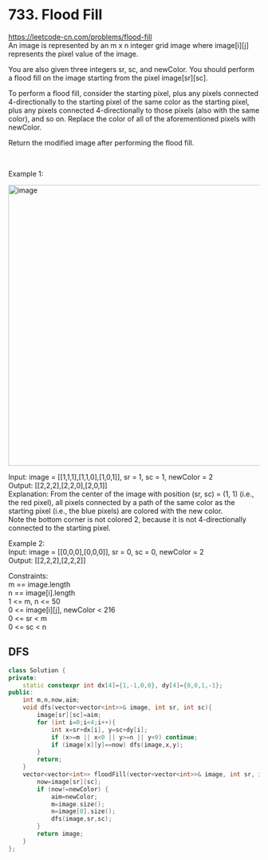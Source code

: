 # 733. Flood Fill
https://leetcode-cn.com/problems/flood-fill  
An image is represented by an m x n integer grid image where image[i][j] represents the pixel value of the image.  

You are also given three integers sr, sc, and newColor. You should perform a flood fill on the image starting from the pixel image[sr][sc]. 

To perform a flood fill, consider the starting pixel, plus any pixels connected 4-directionally to the starting pixel of the same color as the starting pixel, plus any pixels connected 4-directionally to those pixels (also with the same color), and so on. Replace the color of all of the aforementioned pixels with newColor.

Return the modified image after performing the flood fill.  

 

Example 1:

<img width="562" alt="image" src="https://user-images.githubusercontent.com/60777462/152635229-3626a22f-27b4-4d7b-b4f6-1af0fbb19aa2.png">  

Input: image = [[1,1,1],[1,1,0],[1,0,1]], sr = 1, sc = 1, newColor = 2   
Output: [[2,2,2],[2,2,0],[2,0,1]]  
Explanation: From the center of the image with position (sr, sc) = (1, 1) (i.e., the red pixel), all pixels connected by a path of the same color as the starting pixel (i.e., the blue pixels) are colored with the new color.  
Note the bottom corner is not colored 2, because it is not 4-directionally connected to the starting pixel.  

Example 2:  
Input: image = [[0,0,0],[0,0,0]], sr = 0, sc = 0, newColor = 2  
Output: [[2,2,2],[2,2,2]]  

Constraints:  
m == image.length  
n == image[i].length  
1 <= m, n <= 50  
0 <= image[i][j], newColor < 216  
0 <= sr < m  
0 <= sc < n  


## DFS  
``` cpp
class Solution {
private:
    static constexpr int dx[4]={1,-1,0,0}, dy[4]={0,0,1,-1};
public:
    int m,n,now,aim;
    void dfs(vector<vector<int>>& image, int sr, int sc){
        image[sr][sc]=aim;
        for (int i=0;i<4;i++){
            int x=sr+dx[i], y=sc+dy[i];
            if (x>=m || x<0 || y>=n || y<0) continue;
            if (image[x][y]==now) dfs(image,x,y);
        }
        return;
    }
    vector<vector<int>> floodFill(vector<vector<int>>& image, int sr, int sc, int newColor) {
        now=image[sr][sc];
        if (now!=newColor) {
            aim=newColor;
            m=image.size();
            n=image[0].size();
            dfs(image,sr,sc);
        }
        return image;
    }
};
```
